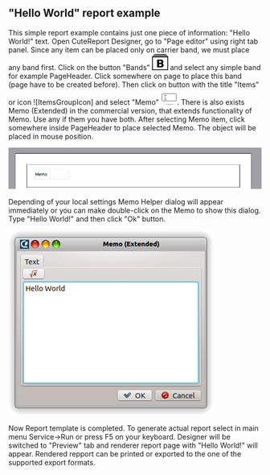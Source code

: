 "Hello World" report example
-----
This simple report example contains just one piece of information: "Hello World!" text. Open CuteReport Designer, go to "Page editor" using right tab panel. Since any item can be placed only on carrier band, we must place any band first. Click on the button "Bands" ![BandsGroupIcon] and select any simple band for example PageHeader. Click somewhere on page to place this band (page have to be created before). Then click on button with the title "Items" or icon ![ItemsGroupIcon] and select "Memo" ![MemoIcon]. There is also exists Memo (Extended) in the commercial version, that extends functionality of Memo. Use any if them you have both. After selecting Memo item, click somewhere inside PageHeader to place selected Memo. The object will be placed in mouse position. 

![MemoItemOnPage]

Depending of your local settings Memo Helper dialog will appear immediately or you can make double-click on the Memo to show this dialog. Type "Hello World!" and then click "Ok" button.

![MemoItemHelper1]

Now Report template is completed. To generate actual report select in main menu Service->Run or press F5 on your keyboard. Designer will be switched to "Preview" tab and renderer report page with "Hello World!" will appear. Rendered repport can be printed or exported to the one of the supported export formats.

[BandsGroupIcon]:../images/group_Bands_32x32.png
[ItemGroupIcon]:../images/group_Shapes_32x32.png
[MemoIcon]:../images/memo.png
[MemoItemOnPage]:../images/memo_on_page.png
[MemoItemHelper1]:../images/memo_helper1.png
